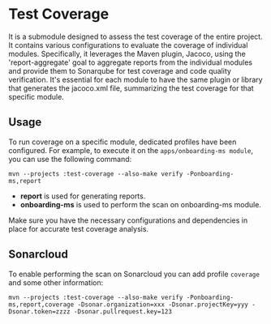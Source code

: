 # Test Coverage

It is a submodule designed to assess the test coverage of the entire project. It contains various configurations to evaluate the coverage of individual modules. Specifically, it leverages the Maven plugin, Jacoco, using the 'report-aggregate' goal to aggregate reports from the individual modules and provide them to Sonarqube for test coverage and code quality verification. It's essential for each module to have the same plugin or library that generates the jacoco.xml file, summarizing the test coverage for that specific module.

## Usage

To run coverage on a specific module, dedicated profiles have been configured. For example, to execute it on the `apps/onboarding-ms module`, you can use the following command:

```shell script
mvn --projects :test-coverage --also-make verify -Ponboarding-ms,report
```

* **report** is used for generating reports.
* **onboarding-ms** is used to perform the scan on onboarding-ms module.

Make sure you have the necessary configurations and dependencies in place for accurate test coverage analysis.

## Sonarcloud

To enable performing the scan on Sonarcloud you can add profile `coverage` and some other information:

```shell script
mvn --projects :test-coverage --also-make verify -Ponboarding-ms,report,coverage -Dsonar.organization=xxx -Dsonar.projectKey=yyy -Dsonar.token=zzzz -Dsonar.pullrequest.key=123
```
